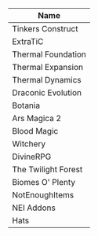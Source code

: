| Name                |
|---------------------|
| Tinkers Construct   |
| ExtraTiC            |
| Thermal Foundation  |
| Thermal Expansion   |
| Thermal Dynamics    |
| Draconic Evolution  |
| Botania             |
| Ars Magica 2        |
| Blood Magic         |
| Witchery            |
| DivineRPG           |
| The Twilight Forest |
| Biomes O' Plenty    |
| NotEnoughItems      |
| NEI Addons          |
| Hats                |